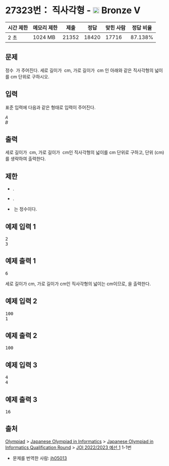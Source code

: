 # 27323번： 직사각형 - <img src="https://static.solved.ac/tier_small/1.svg" style="height:20px" /> Bronze V



| 시간 제한 | 메모리 제한 | 제출 | 정답 | 맞힌 사람 | 정답 비율 |
| --- | --- | --- | --- | --- | --- |
| 2 초 | 1024 MB | 21352 | 18420 | 17716 | 87.138% |
## 문제

정수  가 주어진다. 세로 길이가  cm, 가로 길이가  cm 인 아래와 같은 직사각형의 넓이를 cm 단위로 구하시오.



## 입력

표준 입력에 다음과 같은 형태로 입력이 주어진다.

<pre><var>A</var>
<var>B</var></pre>
## 출력

세로 길이가  cm, 가로 길이가  cm인 직사각형의 넓이를 cm 단위로 구하고, 단위 (cm)를 생략하여 출력한다.

## 제한

- .

- .

-  는 정수이다.

## 예제 입력 1

<pre>2
3
</pre>
## 예제 출력 1

<pre>6
</pre>
세로 길이가  cm, 가로 길이가  cm인 직사각형의 넓이는  cm이므로,  을 출력한다.

## 예제 입력 2

<pre>100
1
</pre>
## 예제 출력 2

<pre>100
</pre>
## 예제 입력 3

<pre>4
4
</pre>
## 예제 출력 3

<pre>16
</pre>
## 출처

[](https://creativecommons.org/licenses/by-sa/4.0/)

[Olympiad](/category/2) > [Japanese Olympiad in Informatics](/category/100) > [Japanese Olympiad in Informatics Qualification Round](/category/101) > [JOI 2022/2023 예선 1](/category/detail/3464) 1-1번

- 문제를 번역한 사람: [jh05013](/user/jh05013)